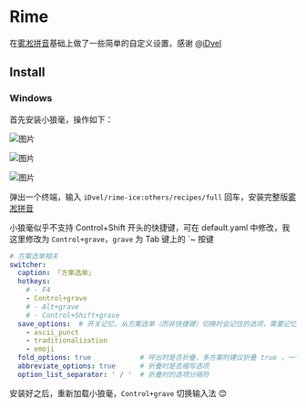 # Rime

在[雾凇拼音](https://github.com/iDvel/rime-ice)基础上做了一些简单的自定义设置，感谢 @[iDvel](https://github.com/iDvel)

## Install

### Windows

首先安装小狼毫，操作如下：

![图片](https://user-images.githubusercontent.com/3123807/230324627-33df4d23-3a84-409b-b1fa-c7bfdbe81d8b.png)

![图片](https://user-images.githubusercontent.com/3123807/230324716-20b52350-252d-4502-8982-b6f8015a3e02.png)

![图片](https://user-images.githubusercontent.com/3123807/230324797-b7b6a670-7394-41bd-bf37-d1e06b724c5f.png)

弹出一个终端，输入 `iDvel/rime-ice:others/recipes/full` 回车，安装完整版[雾凇拼音](https://github.com/iDvel/rime-ice)

小狼毫似乎不支持 Control+Shift 开头的快捷键，可在 default.yaml 中修改，我这里修改为 `Control+grave`，`grave` 为 Tab 键上的 `~ 按键

```yaml
# 方案选单相关
switcher:
  caption: 「方案选单」
  hotkeys:
    # - F4
    - Control+grave
    # - Alt+grave
    # - Control+Shift+grave
  save_options:  # 开关记忆，从方案选单（而非快捷键）切换时会记住的选项，需要记忆的开关不能设定 reset
    - ascii_punct
    - traditionalization
    - emoji
  fold_options: true            # 呼出时是否折叠，多方案时建议折叠 true ，一个方案建议展开 false
  abbreviate_options: true      # 折叠时是否缩写选项
  option_list_separator: ' / '  # 折叠时的选项分隔符
```

安装好之后，重新加载小狼毫，`Control+grave` 切换输入法 😊

